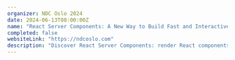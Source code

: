 ```yaml
---
organizer: NDC Oslo 2024
date: 2024-06-13T08:00:00Z
name: "React Server Components: A New Way to Build Fast and Interactive Web Apps"
completed: false
websiteLink: "https://ndcoslo.com"
description: "Discover React Server Components: render React components on the server, stream them to the client, and build rich, interactive web interfaces with minimal client-side code. Learn how they work, and their benefits over traditional approaches, see real-world examples, and get best practices for adopting them in your projects."
---
```

